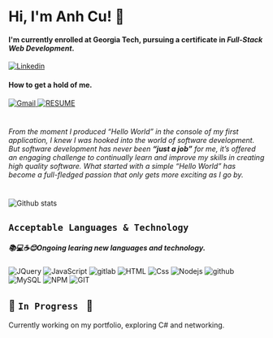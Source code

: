 # Hi, I'm Anh Cu! 👋

#### I'm currently enrolled at Georgia Tech, pursuing a certificate in ***Full-Stack Web Development***.

<a href="https://www.linkedin.com/in/anh-cu">
  <img
    alt="Linkedin"
    src="https://img.shields.io/badge/linkedin-0077B5?logo=linkedin&logoColor=white&style=for-the-badge"
  />
</a> 
<!-- <a href="https://www.instagram.com/turnm3anh/">
  <img
    alt="Instagram"
    src="https://img.shields.io/badge/Instagram-E4405F?logo=instagram&logoColor=white&style=for-the-badge"
  />
</a>
 -->

#### How to get a hold of me.
<a href="mailto:anhcu714@gmail.com">
  <img
    alt="Gmail"
    src="https://img.shields.io/badge/Gmail-D14836?style=for-the-badge&logo=gmail&logoColor=white"
  />
</a>

<a href="https://docs.google.com/document/d/12aLqDhG_LwmI-iwMubeUAxy4WYtasoBdI4JusfkhF8M/edit?usp=sharing">
  <img
    alt="RESUME"
    src="https://img.shields.io/badge/📝 RESUME%20-32A350?style=for-the-badge&logo"
  />
</a>


#
*From the moment I produced “Hello World” in the console of my first application,
I knew I was hooked into the world of software development. But software
development has never been ***“just a job”*** for me, it’s offered an engaging
challenge to continually learn and improve my skills in creating high quality
software. What started with a simple “Hello World” has become a full-fledged
passion that only gets more exciting as I go by.*

#


![Github stats](https://github-readme-stats.vercel.app/api?username=anhcu&theme=highcontrast&show_icons=true&count_private=true)

## `Acceptable Languages & Technology` 
##### 📚💻☕😊Ongoing learing new languages and technology.
<p>
   <img alt="JQuery" src="https://img.shields.io/badge/jquery-%230769AD.svg?style=for-the-badge&logo=jquery&logoColor=white" />
   <img alt="JavaScript" src="https://img.shields.io/badge/JavaScript-F7DF1E?logo=javascript&logoColor=white&style=for-the-badge" />
   <img alt="gitlab" src="https://img.shields.io/badge/gitlab-%23181717.svg?style=for-the-badge&logo=gitlab&logoColor=white" /> 
   <img alt="HTML" src="https://img.shields.io/badge/HTML-E34F26?logo=html5&logoColor=white&style=for-the-badge" />
   <img alt="Css" src="https://img.shields.io/badge/CSS-1572B6?logo=css3&logoColor=white&style=for-the-badge" />
   <img alt="Nodejs" src="https://img.shields.io/badge/node.js-%2343853D.svg?style=for-the-badge&logo=node.js&logoColor=white" />
   <img alt="github" src="https://img.shields.io/badge/github-%23121011.svg?style=for-the-badge&logo=github&logoColor=white" />
   <img alt="MySQL" src="https://img.shields.io/badge/mysql-%2300f.svg?style=for-the-badge&logo=mysql&logoColor=white" />
   <img alt="NPM" src="https://img.shields.io/badge/NPM-%23000000.svg?style=for-the-badge&logo=npm&logoColor=white" />
   <img alt="GIT" src="https://img.shields.io/badge/git-%23F05033.svg?style=for-the-badge&logo=git&logoColor=white" />  
</p>


##  🚧  `In Progress `  🚧 
Currently working on my portfolio, exploring C# and networking.

